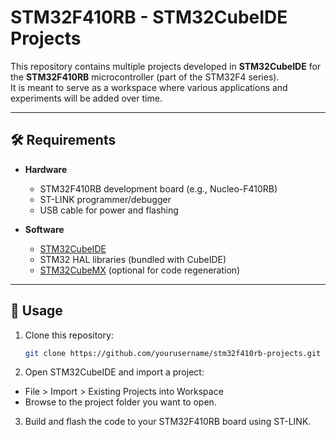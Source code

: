 # STM32F410RB - STM32CubeIDE Projects

This repository contains multiple projects developed in **STM32CubeIDE** for the **STM32F410RB** microcontroller (part of the STM32F4 series).  
It is meant to serve as a workspace where various applications and experiments will be added over time.


---

## 🛠 Requirements

- **Hardware**
  - STM32F410RB development board (e.g., Nucleo-F410RB)
  - ST-LINK programmer/debugger
  - USB cable for power and flashing

- **Software**
  - [STM32CubeIDE](https://www.st.com/en/development-tools/stm32cubeide.html)
  - STM32 HAL libraries (bundled with CubeIDE)
  - [STM32CubeMX](https://www.st.com/en/development-tools/stm32cubemx.html) (optional for code regeneration)

---

## 🚀 Usage
1. Clone this repository:
   ```bash
   git clone https://github.com/yourusername/stm32f410rb-projects.git
   ```
2. Open STM32CubeIDE and import a project:
  - File > Import > Existing Projects into Workspace
  - Browse to the project folder you want to open.

3. Build and flash the code to your STM32F410RB board using ST-LINK.
